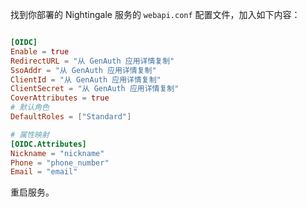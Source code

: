 <IntegrationDetailCard title="配置 Nightingale">

找到你部署的 Nightingale 服务的 `webapi.conf` 配置文件，加入如下内容：

```conf

[OIDC]
Enable = true
RedirectURL = "从 GenAuth 应用详情复制"
SsoAddr = "从 GenAuth 应用详情复制"
ClientId = "从 GenAuth 应用详情复制"
ClientSecret = "从 GenAuth 应用详情复制"
CoverAttributes = true
# 默认角色
DefaultRoles = ["Standard"]

# 属性映射
[OIDC.Attributes]
Nickname = "nickname"
Phone = "phone_number"
Email = "email"


```

重启服务。

</IntegrationDetailCard>
